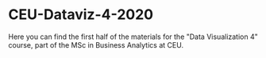 # CEU-Dataviz-4-2020
Here you can find the first half of the materials for the "Data Visualization 4" course,  part of the MSc in Business Analytics at CEU.